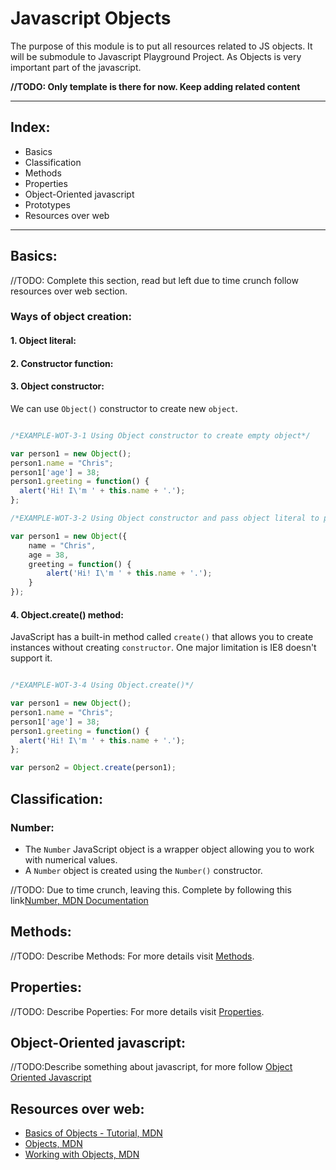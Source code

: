 # Javascript Objects

The purpose of this module is to put all resources related to JS objects. It will be submodule to Javascript Playground Project. As Objects is very important part of the javascript. 

> 

__//TODO: Only template is there for now. Keep adding related content__

---

## Index:

- Basics
- Classification
- Methods
- Properties
- Object-Oriented javascript
- Prototypes
- Resources over web

---

## Basics:
//TODO: Complete this section, read but left due to time crunch follow resources over web section.

### Ways of object creation:

#### 1. Object literal:

#### 2. Constructor function:

#### 3. Object constructor:

We can use `Object()` constructor to create new `object`.

```javascript

/*EXAMPLE-WOT-3-1 Using Object constructor to create empty object*/

var person1 = new Object();
person1.name = "Chris";
person1['age'] = 38;
person1.greeting = function() {
  alert('Hi! I\'m ' + this.name + '.');
};

/*EXAMPLE-WOT-3-2 Using Object constructor and pass object literal to prefill properties and methods*/

var person1 = new Object({
    name = "Chris",
    age = 38,
    greeting = function() {
        alert('Hi! I\'m ' + this.name + '.');
    }
});

```

#### 4. Object.create() method:

JavaScript has a built-in method called `create()` that allows you to create instances without creating `constructor`. One major limitation is IE8 doesn't support it.

```javascript

/*EXAMPLE-WOT-3-4 Using Object.create()*/

var person1 = new Object();
person1.name = "Chris";
person1['age'] = 38;
person1.greeting = function() {
  alert('Hi! I\'m ' + this.name + '.');
};

var person2 = Object.create(person1);

```

## Classification:

### Number:

- The `Number` JavaScript object is a wrapper object allowing you to work with numerical values. 
- A `Number` object is created using the `Number()` constructor.

//TODO: Due to time crunch, leaving this. Complete by following this link[Number, MDN Documentation](https://developer.mozilla.org/en-US/docs/Web/JavaScript/Reference/Global_Objects/Number)

## Methods:

//TODO: Describe Methods: For more details visit [Methods](methods).

## Properties:

//TODO: Describe Poperties: For more details visit [Properties](properties).

## Object-Oriented javascript:

//TODO:Describe something about javascript, for more follow [Object Oriented Javascript](./object-oriented-javascript)

## Resources over web:

- [Basics of Objects - Tutorial, MDN](https://developer.mozilla.org/en-US/docs/Learn/JavaScript/Objects/Basics)
- [Objects, MDN](https://developer.mozilla.org/en-US/docs/Web/JavaScript/Reference/Global_Objects/Object)
- [Working with Objects, MDN](https://developer.mozilla.org/en-US/docs/Web/JavaScript/Guide/Working_with_Objects)

